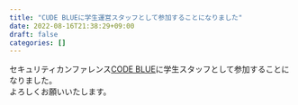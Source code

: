 ```yaml
---
title: "CUDE BLUEに学生運営スタッフとして参加することになりました"
date: 2022-08-16T21:38:29+09:00
draft: false
categories: []
---
```

セキュリティカンファレンス[CODE BLUE](https://codeblue.jp/2022/)に学生スタッフとして参加することになりました。    
よろしくお願いいたします。

